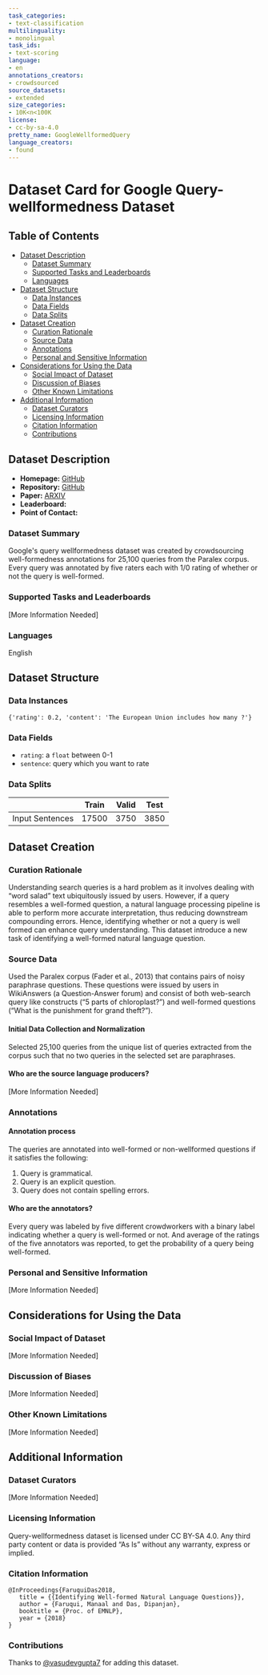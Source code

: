 ```yaml
---
task_categories:
- text-classification
multilinguality:
- monolingual
task_ids:
- text-scoring
language:
- en
annotations_creators:
- crowdsourced
source_datasets:
- extended
size_categories:
- 10K<n<100K
license:
- cc-by-sa-4.0
pretty_name: GoogleWellformedQuery
language_creators: 
- found
---
```


# Dataset Card for Google Query-wellformedness Dataset

## Table of Contents
- [Dataset Description](#dataset-description)
  - [Dataset Summary](#dataset-summary)
  - [Supported Tasks and Leaderboards](#supported-tasks-and-leaderboards)
  - [Languages](#languages)
- [Dataset Structure](#dataset-structure)
  - [Data Instances](#data-instances)
  - [Data Fields](#data-fields)
  - [Data Splits](#data-splits)
- [Dataset Creation](#dataset-creation)
  - [Curation Rationale](#curation-rationale)
  - [Source Data](#source-data)
  - [Annotations](#annotations)
  - [Personal and Sensitive Information](#personal-and-sensitive-information)
- [Considerations for Using the Data](#considerations-for-using-the-data)
  - [Social Impact of Dataset](#social-impact-of-dataset)
  - [Discussion of Biases](#discussion-of-biases)
  - [Other Known Limitations](#other-known-limitations)
- [Additional Information](#additional-information)
  - [Dataset Curators](#dataset-curators)
  - [Licensing Information](#licensing-information)
  - [Citation Information](#citation-information)
  - [Contributions](#contributions)

## Dataset Description

- **Homepage:** [GitHub](https://github.com/google-research-datasets/query-wellformedness)
- **Repository:** [GitHub](https://github.com/google-research-datasets/query-wellformedness)
- **Paper:** [ARXIV](https://arxiv.org/abs/1808.09419)
- **Leaderboard:**
- **Point of Contact:**

### Dataset Summary

Google's query wellformedness dataset was created by crowdsourcing well-formedness annotations for 25,100 queries from the Paralex corpus. Every query was annotated by five raters each with 1/0 rating of whether or not the query is well-formed.

### Supported Tasks and Leaderboards

[More Information Needed]

### Languages

English

## Dataset Structure

### Data Instances

```
{'rating': 0.2, 'content': 'The European Union includes how many ?'}
```

### Data Fields

- `rating`: a `float` between 0-1
- `sentence`: query which you want to rate

### Data Splits

|                            | Train   | Valid | Test |
| -----                      | ------ | ----- | ---- |
| Input Sentences            |   17500     |   3750    |  3850    |

## Dataset Creation

### Curation Rationale

Understanding search queries is a hard problem as it involves dealing with “word salad” text ubiquitously issued by users. However, if a query resembles a well-formed question, a natural language processing pipeline is able to perform more accurate interpretation, thus reducing downstream compounding errors. Hence, identifying whether or not a query is well formed can enhance query understanding. This dataset introduce a new task of identifying a well-formed natural language question. 

### Source Data

Used the Paralex corpus (Fader et al., 2013) that contains pairs of noisy paraphrase questions. These questions were issued by users in WikiAnswers (a Question-Answer forum) and consist of both web-search query like constructs (“5 parts of chloroplast?”) and well-formed questions (“What is the punishment for grand theft?”).

#### Initial Data Collection and Normalization

Selected 25,100 queries from the unique list of queries extracted from the corpus such that no two queries in the selected set are paraphrases.

#### Who are the source language producers?

[More Information Needed]

### Annotations

#### Annotation process

The queries are annotated into well-formed or non-wellformed questions if it satisfies the following:

1. Query is grammatical.
2. Query is an explicit question.
3. Query does not contain spelling errors.

#### Who are the annotators?

Every query was labeled by five different crowdworkers with a binary label indicating whether a query is well-formed or not. And average of the ratings of the five annotators was reported, to get the probability of a query being well-formed.

### Personal and Sensitive Information

[More Information Needed]

## Considerations for Using the Data

### Social Impact of Dataset

[More Information Needed]

### Discussion of Biases

[More Information Needed]

### Other Known Limitations

[More Information Needed]

## Additional Information

### Dataset Curators

[More Information Needed]

### Licensing Information

Query-wellformedness dataset is licensed under CC BY-SA 4.0. Any third party content or data is provided “As Is” without any warranty, express or implied.

### Citation Information

```
@InProceedings{FaruquiDas2018,
   title = {{Identifying Well-formed Natural Language Questions}},
   author = {Faruqui, Manaal and Das, Dipanjan},
   booktitle = {Proc. of EMNLP},
   year = {2018}
}
```

### Contributions

Thanks to [@vasudevgupta7](https://github.com/vasudevgupta7) for adding this dataset.
